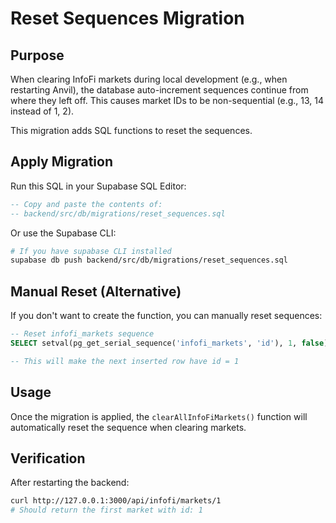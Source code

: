 # Reset Sequences Migration

## Purpose

When clearing InfoFi markets during local development (e.g., when restarting Anvil), the database auto-increment sequences continue from where they left off. This causes market IDs to be non-sequential (e.g., 13, 14 instead of 1, 2).

This migration adds SQL functions to reset the sequences.

## Apply Migration

Run this SQL in your Supabase SQL Editor:

```sql
-- Copy and paste the contents of:
-- backend/src/db/migrations/reset_sequences.sql
```

Or use the Supabase CLI:

```bash
# If you have supabase CLI installed
supabase db push backend/src/db/migrations/reset_sequences.sql
```

## Manual Reset (Alternative)

If you don't want to create the function, you can manually reset sequences:

```sql
-- Reset infofi_markets sequence
SELECT setval(pg_get_serial_sequence('infofi_markets', 'id'), 1, false);

-- This will make the next inserted row have id = 1
```

## Usage

Once the migration is applied, the `clearAllInfoFiMarkets()` function will automatically reset the sequence when clearing markets.

## Verification

After restarting the backend:

```bash
curl http://127.0.0.1:3000/api/infofi/markets/1
# Should return the first market with id: 1
```
